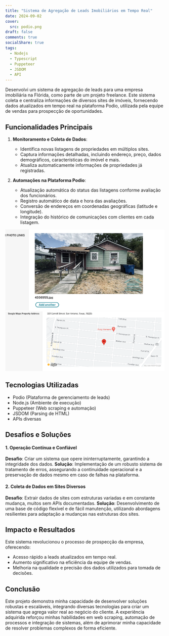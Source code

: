 ```yaml
---
title: "Sistema de Agregação de Leads Imobiliários em Tempo Real"
date: 2024-09-02
cover:
  src: podio.png
draft: false
comments: true
socialShare: true
tags:
  - Nodejs
  - Typescript
  - Puppeteer
  - JSDOM
  - API
---
```



Desenvolvi um sistema de agregação de leads para uma empresa imobiliária na Flórida, como parte de um projeto freelance. Este sistema coleta e centraliza informações de diversos sites de imóveis, fornecendo dados atualizados em tempo real na plataforma Podio, utilizada pela equipe de vendas para prospecção de oportunidades.

<!--more-->

## Funcionalidades Principais

1. **Monitoramento e Coleta de Dados**:
   - Identifica novas listagens de propriedades em múltiplos sites.
   - Captura informações detalhadas, incluindo endereço, preço, dados demográficos, características do imóvel e mais.
   - Atualiza automaticamente informações de propriedades já registradas.

2. **Automações na Plataforma Podio**:
   - Atualização automática do status das listagens conforme avaliação dos funcionários.
   - Registro automático de data e hora das avaliações.
   - Conversão de endereços em coordenadas geográficas (latitude e longitude).
   - Integração do histórico de comunicações com clientes em cada listagem.

![Visualização de propriedades no Podio](imagem.png)
![Campo de endereço no Podio](endereco.png)

## Tecnologias Utilizadas

- Podio (Plataforma de gerenciamento de leads)
- Node.js (Ambiente de execução)
- Puppeteer (Web scraping e automação)
- JSDOM (Parsing de HTML)
- APIs diversas

## Desafios e Soluções

#### 1. Operação Contínua e Confiável
**Desafio**: Criar um sistema que opere ininterruptamente, garantindo a integridade dos dados.
**Solução**: Implementação de um robusto sistema de tratamento de erros, assegurando a continuidade operacional e a preservação de dados mesmo em caso de falhas na plataforma.

#### 2. Coleta de Dados em Sites Diversos
**Desafio**: Extrair dados de sites com estruturas variadas e em constante mudança, muitos sem APIs documentadas.
**Solução**: Desenvolvimento de uma base de código flexível e de fácil manutenção, utilizando abordagens resilientes para adaptação a mudanças nas estruturas dos sites.

## Impacto e Resultados

Este sistema revolucionou o processo de prospecção da empresa, oferecendo:
- Acesso rápido a leads atualizados em tempo real.
- Aumento significativo na eficiência da equipe de vendas.
- Melhoria na qualidade e precisão dos dados utilizados para tomada de decisões.

## Conclusão

Este projeto demonstra minha capacidade de desenvolver soluções robustas e escaláveis, integrando diversas tecnologias para criar um sistema que agrega valor real ao negócio do cliente. A experiência adquirida reforçou minhas habilidades em web scraping, automação de processos e integração de sistemas, além de aprimorar minha capacidade de resolver problemas complexos de forma eficiente.
